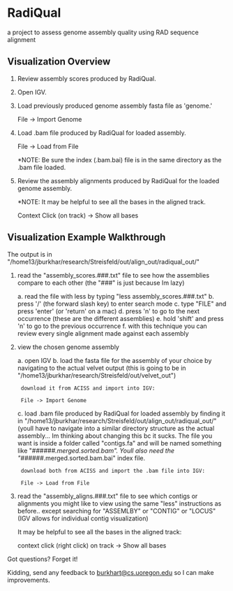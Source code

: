 RadiQual
========

a project to assess genome assembly quality using RAD sequence alignment

Visualization Overview
----------------------

1. Review assembly scores produced by RadiQual.
2. Open IGV.
3. Load previously produced genome assembly fasta file as 'genome.'

    File -> Import Genome

4. Load .bam file produced by RadiQual for loaded assembly.

    File -> Load from File

    *NOTE: Be sure the index (.bam.bai) file is in the same directory as the .bam file loaded.

5. Review the assembly alignments produced by RadiQual for the loaded genome assembly.

    *NOTE: It may be helpful to see all the bases in the aligned track.

    Context Click (on track) -> Show all bases

Visualization Example Walkthrough
---------------------------------

The output is in "/home13/jburkhar/research/Streisfeld/out/align_out/radiqual_out/"

1. read the "assembly_scores.###.txt" file to see how the assemblies compare to each other (the "###" is just because Im lazy)

    a. read the file with less by typing "less assembly_scores.###.txt"
    b. press '/' (the forward slash key) to enter search mode
    c. type "FILE" and press 'enter' (or 'return' on a mac)
    d. press 'n' to go to the next occurrence (these are the different assemblies)
    e. hold 'shift' and press 'n' to go to the previous occurrence
    f. with this technique you can review every single alignment made against each assembly

2. view the chosen genome assembly

    a. open IGV
    b. load the fasta file for the assembly of your choice by navigating to the actual velvet output (this is going to be in "/home13/jburkhar/research/Streisfeld/out/velvet_out")
    
        download it from ACISS and import into IGV:

        File -> Import Genome

    c. load .bam file produced by RadiQual for loaded assembly by finding it in "/home13/jburkhar/research/Streisfeld/out/align_out/radiqual_out/" (youll have to navigate into a similar directory structure as the actual assembly... Im thinking about changing this bc it sucks. The file you want is inside a folder called "contigs.fa" and will be named something like "###_###.merged.sorted.bam". Youll also need the "###_###.merged.sorted.bam.bai" index file.

        download both from ACISS and import the .bam file into IGV: 

        File -> Load from File

3. read the "assembly_aligns.###.txt" file to see which contigs or alignments you might like to view using the same "less" instructions as before.. except searching for "ASSEMLBY" or "CONTIG" or "LOCUS" (IGV allows for individual contig visualization)

    It may be helpful to see all the bases in the aligned track:
    
    context click (right click) on track -> Show all bases
    

Got questions? Forget it!
    
Kidding, send any feedback to burkhart@cs.uoregon.edu so I can make improvements.
